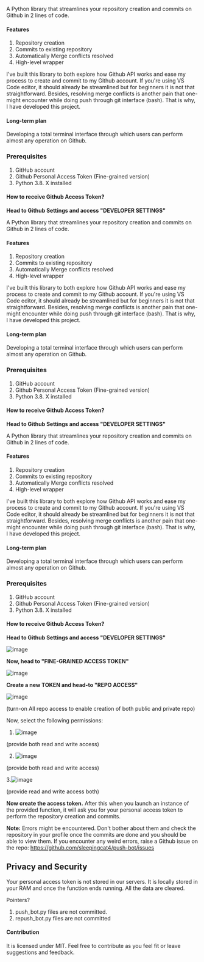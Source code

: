 A Python library that streamlines your repository creation and commits on Github in 2 lines of code. 

#### Features
1. Repository creation
2. Commits to existing repository
3. Automatically Merge conflicts resolved 
4. High-level wrapper

I've built this library to both explore how Github API works and ease my process to create and commit to my Github account. If you're using VS Code editor, it should already be streamlined but for beginners it is not that straightforward. Besides, resolving merge conflicts is another pain that one-might encounter while doing push through git interface (bash). That is why, I have developed this project. 

#### Long-term plan

Developing a total terminal interface through which users can perform almost any operation on Github. 

### Prerequisites

1. GitHub account
2. Github Personal Access Token (Fine-grained version)
3. Python 3.8. X installed

#### How to receive Github Access Token?

**Head to Github Settings and access "DEVELOPER SETTINGS"**

A Python library that streamlines your repository creation and commits on Github in 2 lines of code. 

#### Features
1. Repository creation
2. Commits to existing repository
3. Automatically Merge conflicts resolved 
4. High-level wrapper

I've built this library to both explore how Github API works and ease my process to create and commit to my Github account. If you're using VS Code editor, it should already be streamlined but for beginners it is not that straightforward. Besides, resolving merge conflicts is another pain that one-might encounter while doing push through git interface (bash). That is why, I have developed this project. 

#### Long-term plan

Developing a total terminal interface through which users can perform almost any operation on Github. 

### Prerequisites

1. GitHub account
2. Github Personal Access Token (Fine-grained version)
3. Python 3.8. X installed

#### How to receive Github Access Token?

**Head to Github Settings and access "DEVELOPER SETTINGS"**

A Python library that streamlines your repository creation and commits on Github in 2 lines of code. 

#### Features
1. Repository creation
2. Commits to existing repository
3. Automatically Merge conflicts resolved 
4. High-level wrapper

I've built this library to both explore how Github API works and ease my process to create and commit to my Github account. If you're using VS Code editor, it should already be streamlined but for beginners it is not that straightforward. Besides, resolving merge conflicts is another pain that one-might encounter while doing push through git interface (bash). That is why, I have developed this project. 

#### Long-term plan

Developing a total terminal interface through which users can perform almost any operation on Github. 

### Prerequisites

1. GitHub account
2. Github Personal Access Token (Fine-grained version)
3. Python 3.8. X installed

#### How to receive Github Access Token?

**Head to Github Settings and access "DEVELOPER SETTINGS"**

![image](https://github.com/sleepingcat4/push-bot/assets/81933585/4ffb7fc8-471e-439a-9e6f-4db11510b438)


**Now, head to "FINE-GRAINED ACCESS TOKEN"**

![image](https://github.com/sleepingcat4/push-bot/assets/81933585/dce931b2-38bb-41d4-aae6-1d24837b500c)


**Create a new TOKEN and head-to "REPO ACCESS"**

![image](https://github.com/sleepingcat4/push-bot/assets/81933585/c276c9f4-1073-4cf4-8f72-75d2a3b42e99)

(turn-on All repo access to enable creation of both public and private repo)

Now, select the following permissions:

1. ![image](https://github.com/sleepingcat4/push-bot/assets/81933585/91970dcb-4919-4f01-ae13-3bc2051f4087)

(provide both read and write access)

2. ![image](https://github.com/sleepingcat4/push-bot/assets/81933585/085c0ca3-7109-4c29-bc7a-8364609ccfad)

(provide both read and write access)

3.![image](https://github.com/sleepingcat4/push-bot/assets/81933585/a524d7c8-6199-485c-9447-32f034516611)

(provide read and write access both)

**Now create the access token.** After this when you launch an instance of the provided function, it will ask you for your personal access token to perform the repository creation and commits. 

**Note:** Errors might be encountered. Don't bother about them and check the repository in your profile once the commits are done and you should be able to view them. If you encounter any weird errors, raise a Github issue on the repo: https://github.com/sleepingcat4/push-bot/issues

## Privacy and Security

Your personal access token is not stored in our servers. It is locally stored in your RAM and once the function ends running. All the data are cleared. 

Pointers?
1. push_bot.py files are not committed.
2. repush_bot.py files are not committed

#### Contribution
It is licensed under MIT. Feel free to contribute as you feel fit or leave suggestions and feedback. 
